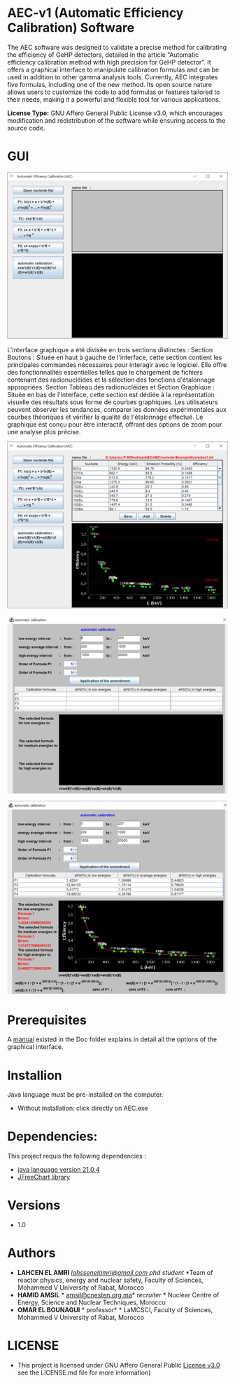 # AEC-v1 (Automatic Efficiency Calibration) Software
The AEC software was designed to validate a precise method for calibrating the efficiency of GeHP detectors, detailed in the article “Automatic efficiency calibration method with high precision for GeHP detector”. It offers a graphical interface to manipulate calibration formulas and can be used in addition to other gamma analysis tools.
Currently, AEC integrates five formulas, including one of the new method. Its open source nature allows users to customize the code to add formulas or features tailored to their needs, making it a powerful and flexible tool for various applications.

**License Type:** GNU Affero General Public License v3.0, which encourages modification and redistribution of the software while ensuring access to the source code.


# GUI 

![AEC Software GUI](https://github.com/LAHCEN-EL-AMRI/AEC-v1/blob/main/Fig0.png)

L'interface graphique a été divisée en trois sections distinctes :
Section Boutons : Située en haut à gauche de l'interface, cette section contient les principales commandes nécessaires pour interagir avec le logiciel. Elle offre des fonctionnalités essentielles telles que le chargement de fichiers contenant des radionucléides et la sélection des fonctions d'étalonnage appropriées. Section Tableau des radionucléides et Section Graphique : Située en bas de l'interface, cette section est dédiée à la représentation visuelle des résultats sous forme de courbes graphiques. Les utilisateurs peuvent observer les tendances, comparer les données expérimentales aux courbes théoriques et vérifier la qualité de l'étalonnage effectué. Le graphique est conçu pour être interactif, offrant des options de zoom pour une analyse plus précise.

![Visualization of data entered in the table and graph](https://github.com/LAHCEN-EL-AMRI/AEC-v1/blob/main/Fig-1.png)


![Window dedicated to the parameters of the develop method](https://github.com/LAHCEN-EL-AMRI/AEC-v1/blob/main/FIG-2_1.png)


![An example of the parameter values of the new method after an automatic calculation](https://github.com/LAHCEN-EL-AMRI/AEC-v1/blob/main/Fig-3_1.png)


# Prerequisites
A [manual]([https://github.com/LAHCEN-EL-AMRI/AEC-v1/blob/main/Doc/guide.pdf]) existed in the Doc folder explains in detail all the options of the graphical interface.

                          
# Installion

Java language must be pre-installed on the computer.

- Without installation: click directly on AEC.exe


# Dependencies:

This project requis the following dependencies :

- [java language version 21.0.4](https://www.oracle.com/java/technologies/javase/jdk21-archive-downloads.html)
- [JFreeChart library](https://www.jfree.org/jfreechart/)


# Versions
- 1.0


# Authors
* **LAHCEN EL AMRI** *lahssenelamri@gmail.com* *phd student* *Team of reactor physics, energy and nuclear safety, Faculty of Sciences, Mohammed V University of Rabat, Morocco
* **HAMID AMSIL** *  amsil@cnesten.org.ma*  *recruiter* * Nuclear Centre of Energy, Science and Nuclear Techniques, Morocco
* **OMAR EL BOUNAGUI** * professor* * LaMCSCI, Faculty of Sciences, Mohammed V University of Rabat, Morocco

# LICENSE

- This project is licensed under GNU Affero General Public [License v3.0 ](https://github.com/LAHCEN-EL-AMRI/AEC-v1/blob/main/LICENSE)see the LICENSE.md file for more information)
